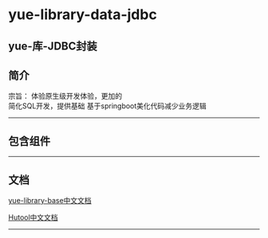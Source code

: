 # yue-library-data-jdbc

yue-库-JDBC封装
---------------------------------------------------------------------------
## 简介

宗旨：
体验原生级开发体验，更加的  
简化SQL开发，提供基础
基于springboot美化代码减少业务逻辑  

---------------------------------------------------------------------------

## 包含组件

---------------------------------------------------------------------------
## 文档 

[yue-library-base中文文档](https://hutool.cn/docs/)

[Hutool中文文档](https://hutool.cn/docs/)

---------------------------------------------------------------------------